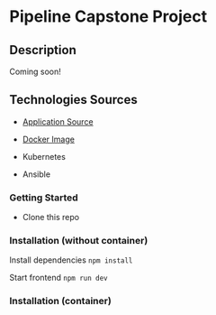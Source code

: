 # Pipeline Capstone Project

## Description

Coming soon!

## Technologies Sources

- [Application Source](https://github.com/gothinkster/realworld)

- [Docker Image](https://hub.docker.com)

- Kubernetes

- Ansible

### Getting Started

- Clone this repo

### Installation (without container)

Install dependencies `npm install`

Start frontend `npm run dev`

### Installation (container)
